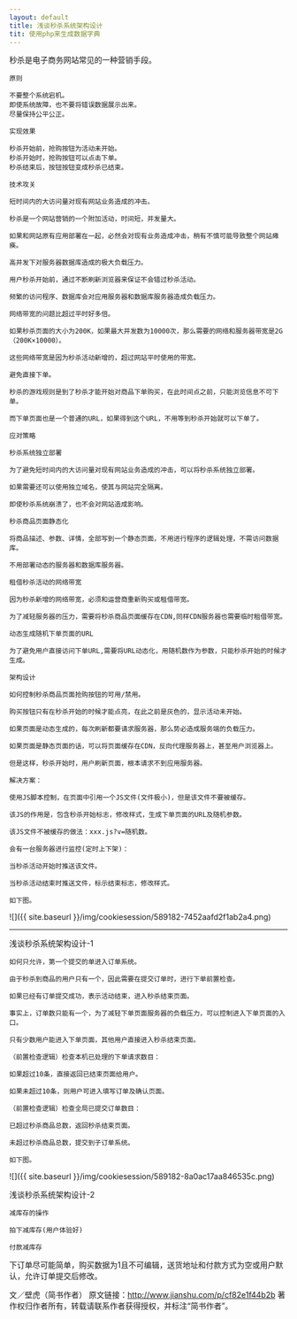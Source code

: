 ```yaml
---
layout: default
title: 浅谈秒杀系统架构设计
tit: 使用php来生成数据字典
---
```


秒杀是电子商务网站常见的一种营销手段。

    原则

    不要整个系统宕机。
    即使系统故障，也不要将错误数据展示出来。
    尽量保持公平公正。

    实现效果

    秒杀开始前，抢购按钮为活动未开始。
    秒杀开始时，抢购按钮可以点击下单。
    秒杀结束后，按钮按钮变成秒杀已结束。

    技术攻关

    短时间内的大访问量对现有网站业务造成的冲击。

    秒杀是一个网站营销的一个附加活动，时间短，并发量大。

    如果和网站原有应用部署在一起，必然会对现有业务造成冲击，稍有不慎可能导致整个网站瘫痪。

    高并发下对服务器数据库造成的极大负载压力。

    用户秒杀开始前，通过不断刷新浏览器来保证不会错过秒杀活动。

    频繁的访问程序、数据库会对应用服务器和数据库服务器造成负载压力。

    网络带宽的问题比超过平时好多倍。

    如果秒杀页面的大小为200K，如果最大并发数为10000次，那么需要的网络和服务器带宽是2G（200K×10000）。

    这些网络带宽是因为秒杀活动新增的，超过网站平时使用的带宽。

    避免直接下单。

    秒杀的游戏规则是到了秒杀才能开始对商品下单购买，在此时间点之前，只能浏览信息不可下单。

    而下单页面也是一个普通的URL，如果得到这个URL，不用等到秒杀开始就可以下单了。

    应对策略

    秒杀系统独立部署

    为了避免短时间内的大访问量对现有网站业务造成的冲击，可以将秒杀系统独立部署。

    如果需要还可以使用独立域名，使其与网站完全隔离。

    即使秒杀系统崩溃了，也不会对网站造成影响。

    秒杀商品页面静态化

    将商品描述、参数、详情，全部写到一个静态页面，不用进行程序的逻辑处理，不需访问数据库。

    不用部署动态的服务器和数据库服务器。

    租借秒杀活动的网络带宽

    因为秒杀新增的网络带宽，必须和运营商重新购买或租借带宽。

    为了减轻服务器的压力，需要将秒杀商品页面缓存在CDN,同样CDN服务器也需要临时租借带宽。

    动态生成随机下单页面的URL

    为了避免用户直接访问下单URL,需要将URL动态化，用随机数作为参数，只能秒杀开始的时候才生成。

    架构设计

    如何控制秒杀商品页面抢购按钮的可用/禁用。

    购买按钮只有在秒杀开始的时候才能点亮，在此之前是灰色的，显示活动未开始。

    如果页面是动态生成的，每次刷新都要请求服务器，那么势必造成服务端的负载压力。

    如果页面是静态页面的话，可以将页面缓存在CDN，反向代理服务器上，甚至用户浏览器上。

    但是这样，秒杀开始时，用户刷新页面，根本请求不到应用服务器。

    解决方案：

    使用JS脚本控制，在页面中引用一个JS文件(文件极小)，但是该文件不要被缓存。

    该JS的作用是，包含秒杀开始标志，修改样式，生成下单页面的URL及随机参数。

    该JS文件不被缓存的做法：xxx.js?v=随机数。

    会有一台服务器进行监控(定时上下架)：

    当秒杀活动开始时推送该文件。

    当秒杀活动结束时推送文件，标示结束标志，修改样式。

    如下图。

![]({{ site.baseurl }}/img/cookiesession/589182-7452aafd2f1ab2a4.png)
<br>
<hr>
浅谈秒杀系统架构设计-1

    如何只允许，第一个提交的单进入订单系统。

    由于秒杀到商品的用户只有一个，因此需要在提交订单时，进行下单前置检查。

    如果已经有订单提交成功，表示活动结束，进入秒杀结束页面。

    事实上，订单数只能有一个，为了减轻下单页面服务器的负载压力，可以控制进入下单页面的入口。

    只有少数用户能进入下单页面，其他用户直接进入秒杀结束页面。

    （前置检查逻辑）检查本机已处理的下单请求数目：

    如果超过10条，直接返回已结束页面给用户。

    如果未超过10条，则用户可进入填写订单及确认页面。

    （前置检查逻辑）检查全局已提交订单数目：

    已超过秒杀商品总数，返回秒杀结束页面。

    未超过秒杀商品总数，提交到子订单系统。

    如下图。


![]({{ site.baseurl }}/img/cookiesession/589182-8a0ac17aa846535c.png)

浅谈秒杀系统架构设计-2

    减库存的操作

    拍下减库存(用户体验好)

    付款减库存

下订单尽可能简单，购买数据为1且不可编辑，送货地址和付款方式为空或用户默认，允许订单提交后修改。


文／壁虎（简书作者）
原文链接：http://www.jianshu.com/p/cf82e1f44b2b
著作权归作者所有，转载请联系作者获得授权，并标注“简书作者”。